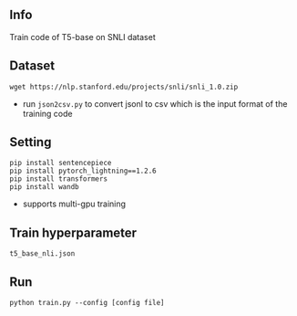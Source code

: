 ## Info
Train code of T5-base on SNLI dataset

## Dataset
`wget https://nlp.stanford.edu/projects/snli/snli_1.0.zip`
* run `json2csv.py` to convert jsonl to csv which is the input format of the training code

## Setting
```
pip install sentencepiece
pip install pytorch_lightning==1.2.6
pip install transformers
pip install wandb
```
* supports multi-gpu training

## Train hyperparameter
`t5_base_nli.json`

## Run
`python train.py --config [config file]`

